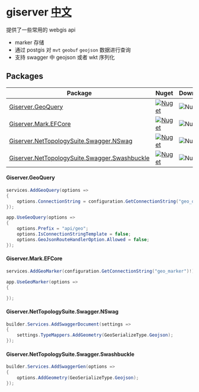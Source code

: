 # giserver [中文](./README.ZH.md)

提供了一些常用的 webgis api

- marker 存储
- 通过 postgis 对 `mvt` `geobuf` `geojson` 数据进行查询
- 支持 swagger 中 geojson 或者 wkt 序列化

## Packages

| Package                                                                                                                       | Nuget                                                                                                                                                                  | Downloads                                                                               |
| ----------------------------------------------------------------------------------------------------------------------------- | ---------------------------------------------------------------------------------------------------------------------------------------------------------------------- | --------------------------------------------------------------------------------------- |
| [Giserver.GeoQuery](https://www.nuget.org/packages/Giserver.GeoQuery)                                                         | [![Nuget](https://img.shields.io/nuget/v/Giserver.GeoQuery)](https://www.nuget.org/packages/Giserver.GeoQuery)                                                         | ![Nuget](https://img.shields.io/nuget/dt/Giserver.GeoQuery)                             |
| [Giserver.Mark.EFCore](https://www.nuget.org/packages/Giserver.Mark.EFCore)                                                   | [![Nuget](https://img.shields.io/nuget/v/Giserver.Mark.EFCore)](https://www.nuget.org/packages/Giserver.Mark.EFCore)                                                   | ![Nuget](https://img.shields.io/nuget/dt/Giserver.Mark.EFCore)                          |
| [Giserver.NetTopologySuite.Swagger.NSwag](https://www.nuget.org/packages/Giserver.NetTopologySuite.Swagger.NSwag)             | [![Nuget](https://img.shields.io/nuget/v/Giserver.NetTopologySuite.Swagger.NSwag)](https://www.nuget.org/packages/Giserver.NetTopologySuite.Swagger.NSwag)             | ![Nuget](https://img.shields.io/nuget/dt/Giserver.NetTopologySuite.Swagger.NSwag)       |
| [Giserver.NetTopologySuite.Swagger.Swashbuckle](https://www.nuget.org/packages/Giserver.NetTopologySuite.Swagger.Swashbuckle) | [![Nuget](https://img.shields.io/nuget/v/Giserver.NetTopologySuite.Swagger.Swashbuckle)](https://www.nuget.org/packages/Giserver.NetTopologySuite.Swagger.Swashbuckle) | ![Nuget](https://img.shields.io/nuget/dt/Giserver.NetTopologySuite.Swagger.Swashbuckle) |

#### Giserver.GeoQuery

```csharp
services.AddGeoQuery(options =>
{
    options.ConnectionString = configuration.GetConnectionString("geo_query")!;
});

app.UseGeoQuery(options =>
{
    options.Prefix = "api/geo";
    options.IsConnectionStringTemplate = false;
    options.GeoJsonRouteHandlerOption.Allowed = false;
});
```

#### Giserver.Mark.EFCore

```csharp
services.AddGeoMarker(configuration.GetConnectionString("geo_marker")!);

app.UseGeoMarker(options =>
{

});
```

#### Giserver.NetTopologySuite.Swagger.NSwag

```csharp
builder.Services.AddSwaggerDocument(settings =>
{
    settings.TypeMappers.AddGeometry(GeoSerializeType.Geojson);
});
```

#### Giserver.NetTopologySuite.Swagger.Swashbuckle

```csharp
builder.Services.AddSwaggerGen(options =>
{
    options.AddGeometry(GeoSerializeType.Geojson);
});
```
